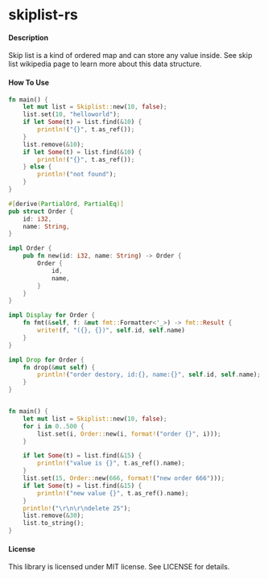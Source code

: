 # skiplist-rs

#### Description
Skip list is a kind of ordered map and can store any value inside. See skip list wikipedia page to learn more about this data structure.

#### How To Use

```rust
fn main() {
    let mut list = Skiplist::new(10, false);
    list.set(10, "helloworld");
    if let Some(t) = list.find(&10) {
        println!("{}", t.as_ref());
    }
    list.remove(&10);
    if let Some(t) = list.find(&10) {
        println!("{}", t.as_ref());
    } else {
        println!("not found");
    }
}
```


```rust
#[derive(PartialOrd, PartialEq)]
pub struct Order {
    id: i32,
    name: String,
}

impl Order {
    pub fn new(id: i32, name: String) -> Order {
        Order {
            id,
            name,
        }
    }
}

impl Display for Order {
    fn fmt(&self, f: &mut fmt::Formatter<'_>) -> fmt::Result {
        write!(f, "({}, {})", self.id, self.name)
    }
}

impl Drop for Order {
    fn drop(&mut self) {
        println!("order destory, id:{}, name:{}", self.id, self.name);
    }
}


fn main() {
    let mut list = Skiplist::new(10, false);
    for i in 0..500 {
        list.set(i, Order::new(i, format!("order {}", i)));
    }

    if let Some(t) = list.find(&15) {
        println!("value is {}", t.as_ref().name);
    }
    list.set(15, Order::new(666, format!("new order 666")));
    if let Some(t) = list.find(&15) {
        println!("new value {}", t.as_ref().name);
    }
    println!("\r\n\r\ndelete 25");
    list.remove(&30);
    list.to_string();
}
```

#### License
This library is licensed under MIT license. See LICENSE for details.
